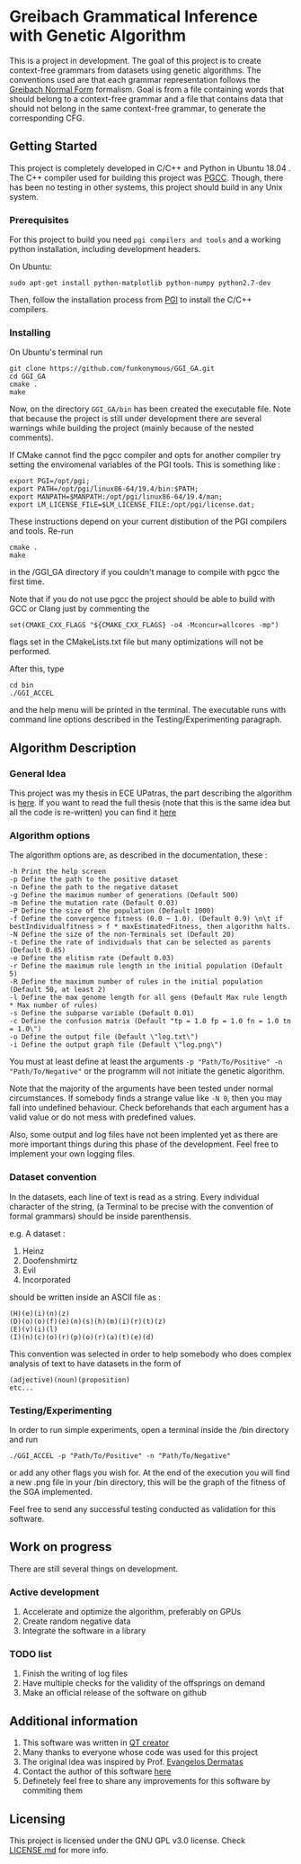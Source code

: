 # Greibach Grammatical Inference with Genetic Algorithm

This is a project in development. The goal of this project is to 
create context-free grammars from datasets using genetic algorithms.
The conventions used are that each grammar representation follows 
the [Greibach Normal Form](https://en.wikipedia.org/wiki/Greibach_normal_form)
formalism. Goal is from a file containing words that should belong
to a context-free grammar and a file that contains data that should not belong
in the same context-free grammar, to generate the corresponding CFG.

## Getting Started

This project is completely developed in C/C++ and Python in Ubuntu 18.04
. The C++ compiler used for building this project was [PGCC](https://www.pgroup.com/products/pgi-tools.htm).
Though, there has been no testing in other systems, this project should build
in any Unix system.

### Prerequisites
For this project to build you need ```pgi compilers and tools``` and a working python installation, 
including development headers. 

On Ubuntu:

    sudo apt-get install python-matplotlib python-numpy python2.7-dev

Then, follow the installation process from [PGI](https://www.pgroup.com/products/community.htm)
to install the C/C++ compilers.

### Installing

On Ubuntu's terminal run

    git clone https://github.com/funkonymous/GGI_GA.git
    cd GGI_GA
    cmake .
    make
    
Now, on the directory ``` GGI_GA/bin ``` has been created the executable file.
Note that because the project is still under development there are several warnings
while building the project (mainly because of the nested comments).

If CMake cannot find the pgcc compiler and opts for another compiler try setting the enviromenal
variables of the PGI tools. This is something like :

    export PGI=/opt/pgi;
    export PATH=/opt/pgi/linux86-64/19.4/bin:$PATH;
    export MANPATH=$MANPATH:/opt/pgi/linux86-64/19.4/man;
    export LM_LICENSE_FILE=$LM_LICENSE_FILE:/opt/pgi/license.dat; 
    
These instructions depend on your current distibution of the PGI compilers and tools.
Re-run 

    cmake .
    make

in the /GGI_GA directory if you couldn't manage to compile with pgcc the first time.

Note that if you do not use pgcc the project should be able to build with GCC or Clang
just by commenting the 

    set(CMAKE_CXX_FLAGS "${CMAKE_CXX_FLAGS} -o4 -Mconcur=allcores -mp")

flags set in the CMakeLists.txt file but many optimizations will not be performed.

After this, type

    cd bin
    ./GGI_ACCEL

and the help menu will be printed in the terminal. The executable runs with command
line options described in the Testing/Experimenting paragraph.

## Algorithm Description

### General Idea

This project was my thesis in ECE UPatras, the part describing the algorithm
is [here](./GreibachGrammaticalInference.pdf). If you want to read the full thesis
(note that this is the same idea but all the code is re-written) you can find it
[here](http://nemertes.lis.upatras.gr/jspui/bitstream/10889/12175/1/GreibachGrammaticalInferenceThesis228268.pdf)

### Algorithm options

The algorithm options are, as described in the documentation, these :

    -h Print the help screen
    -p Define the path to the positive dataset
    -n Define the path to the negative dataset
    -g Define the maximum number of generations (Default 500)
    -m Define the mutation rate (Default 0.03)
    -P Define the size of the population (Default 1000)
    -f Define the convergence fitness (0.0 ~ 1.0). (Default 0.9) \n\t if bestIndividualfitness > f * maxEstimatedFitness, then algorithm halts.
    -N Define the size of the non-Terminals set (Default 20)
    -t Define the rate of individuals that can be selected as parents (Default 0.85)
    -e Define the elitism rate (Default 0.03)
    -r Define the maximum rule length in the initial population (Default 5)
    -R Define the maximum number of rules in the initial population (Default 50, at least 2)
    -l Define the max genome length for all gens (Default Max rule length * Max number of rules)
    -s Define the subparse variable (Default 0.01)
    -c Define the confusion matrix (Default "tp = 1.0 fp = 1.0 fn = 1.0 tn = 1.0\")
    -o Define the output file (Default \"log.txt\")
    -i Define the output graph file (Default \"log.png\")

You must at least define at least the arguments ``` -p "Path/To/Positive" -n "Path/To/Negative" ```
or the programm will not initiate the genetic algorithm.

Note that the majority of the arguments have been tested under normal circumstances. If somebody finds
a strange value like ```-N 0```, then you may fall into undefined behaviour. Check beforehands that each 
argument has a valid value or do not mess with predefined values.

Also, some output and log files have not been implented yet as there are more important things during
this phase of the development. Feel free to implement your own logging files.

### Dataset convention

In the datasets, each line of text is read as a string. Every individual character of the string,
(a Terminal to be precise with the convention of formal grammars) should be inside parenthensis.

e.g. A dataset :

1. Heinz
2. Doofenshmirtz
3. Evil
4. Incorporated

should be written inside an ASCII file as :

    (H)(e)(i)(n)(z)
    (D)(o)(o)(f)(e)(n)(s)(h)(m)(i)(r)(t)(z)
    (E)(v)(i)(l)  
    (I)(n)(c)(o)(r)(p)(o)(r)(a)(t)(e)(d)
    
This convention was selected in order to help somebody who does complex analysis of text
to have datasets in the form of

    (adjective)(noun)(proposition)
    etc...

### Testing/Experimenting

In order to run simple experiments, open a terminal inside the /bin directory
and run

    ./GGI_ACCEL -p "Path/To/Positive" -n "Path/To/Negative"
    
or add any other flags you wish for. At the end of the execution you will find a new
.png file in your /bin directory, this will be the graph of the fitness of the SGA
implemented.

Feel free to send any successful testing conducted as validation for this software. 

## Work on progress

There are still several things on development.

### Active development

1. Accelerate and optimize the algorithm, preferably on GPUs
2. Create random negative data
3. Integrate the software in a library

### TODO list

1. Finish the writing of log files
2. Have multiple checks for the validity of the offsprings on demand
3. Make an official release of the software on github

## Additional information

1. This software was written in [QT creator](https://www.qt.io/) 
2. Many thanks to everyone whose code was used for this project
3. The original idea was inspired by Prof. [Evangelos Dermatas](https://scholar.google.com/citations?user=ireNT3QAAAAJ&hl=en)
4. Contact the author of this software [here](https://www.linkedin.com/in/anastasopoulosnikolas/)
5. Definetely feel free to share any improvements for this software by commiting them

## Licensing
This project is licensed under the GNU GPL v3.0 license. Check [LICENSE.md](LICENSE.md) for more info.

